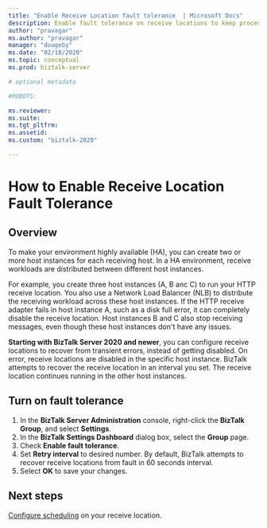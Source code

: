 ```yaml
---
title: "Enable Receive Location fault tolerance  | Microsoft Docs"
description: Enable fault tolerance on receive locations to keep processing messages, even when an error occurs.
author: "pravagar"
ms.author: "pravagar"
manager: "dougeby"
ms.date: "02/18/2020"
ms.topic: conceptual
ms.prod: biztalk-server

# optional metadata

#ROBOTS:

ms.reviewer: 
ms.suite:
ms.tgt_pltfrm:
ms.assetid: 
ms.custom: "biztalk-2020"

---
```

# How to Enable Receive Location Fault Tolerance

## Overview

To make your environment highly available (HA), you can create two or more host instances for each receiving host. In a HA environment, receive workloads are distributed between different host instances.

For example, you create three host instances (A, B anc C) to run your HTTP receive location. You also use a Network Load Balancer (NLB) to distribute the receiving workload across these host instances. If the HTTP receive adapter fails in host instance A, such as a disk full error, it can completely disable the receive location. Host instances B and C also stop receiving messages, even though these host instances don't have any issues.

**Starting with BizTalk Server 2020 and newer**, you can configure receive locations to recover from transient errors, instead of getting disabled. On error, receive locations are disabled in the specific host instance. BizTalk attempts to recover the receive location in an interval you set. The receive location continues running in the other host instances.

## Turn on fault tolerance

1. In the **BizTalk Server Administration** console, right-click the **BizTalk Group**, and select **Settings**.
2. In the **BizTalk Settings Dashboard** dialog box, select the **Group** page.
3. Check **Enable fault tolerance**.
4. Set **Retry interval** to desired number. By default, BizTalk attempts to recover receive locations from fault in 60 seconds interval.
5. Select **OK** to save your changes.

## Next steps

[Configure scheduling](core/how-to-configure-scheduling-for-a-receive-location.md) on your receive location.
